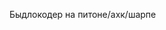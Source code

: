 Быдлокодер на питоне/ахк/шарпе

<!---
notsyncing12309/notsyncing12309 is a ✨ special ✨ repository because its `README.md` (this file) appears on your GitHub profile.
You can click the Preview link to take a look at your changes.
--->
